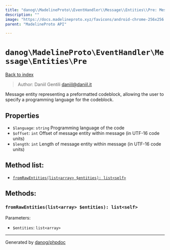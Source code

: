 ```yaml
---
title: "danog\\MadelineProto\\EventHandler\\Message\\Entities\\Pre: Message entity representing a preformatted codeblock, allowing the user to specify a programming language for the codeblock."
description: ""
image: "https://docs.madelineproto.xyz/favicons/android-chrome-256x256.png"
parent: "MadelineProto API"

---
```

# `danog\MadelineProto\EventHandler\Message\Entities\Pre`
[Back to index](../../../../../index.html)

> Author: Daniil Gentili <daniil@daniil.it>  
  

Message entity representing a preformatted codeblock, allowing the user to specify a programming language for the codeblock.  



## Properties
* `$language`: `string` Programming language of the code
* `$offset`: `int` Offset of message entity within message (in UTF-16 code units)
* `$length`: `int` Length of message entity within message (in UTF-16 code units)

## Method list:
* [`fromRawEntities(list<array> $entities): list<self>`](#fromRawEntities)

## Methods:
### <a name="fromRawEntities"></a> `fromRawEntities(list<array> $entities): list<self>`




Parameters:

* `$entities`: `list<array>`   



---
Generated by [danog/phpdoc](https://phpdoc.daniil.it)
